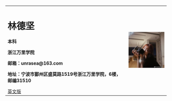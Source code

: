<table border="0">
  <tr>
    <td width="75%">
      <h1>林德坚</h1>
      <p><b>本科</b></p>
      <p><b>浙江万里学院</b></p>
      <p><b>邮箱：unrasea@163.com</b></p>
      <p><b>地址：宁波市鄞州区盛莫路1519号浙江万里学院，6楼，邮编31510</b></p>
<a href="/index-en.html">英文版</a> 
    </td>
    <td width="25%">
      <img src="/1.jpg" width="100%">      
    </td>
  </tr>
</table>

